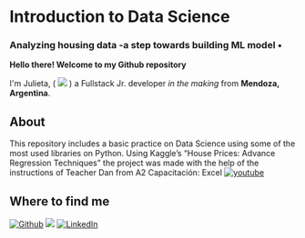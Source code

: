 # Introduction to Data Science

<h3> Analyzing housing data -a step towards building ML model • </h3>

<p><b>Hello there! Welcome to my Github repository</b></p>
<p>I'm Julieta, ( <a href="https://github.com/Ju-oogle" target="_blank"><img src="https://img.shields.io/badge/About-green?&style=for-the-flat&logo=aboutdotme&logoColor=white"></a> ) a Fullstack Jr. developer <em>in the making</em> from <b>Mendoza, Argentina</b>.</p>


## About

<p>This repository includes a basic practice on Data Science using some of the most used libraries on Python. 
Using Kaggle’s “House Prices: Advance Regression Techniques” the project was made with the help of the instructions of Teacher Dan from A2 Capacitación: Excel <a href="https://www.youtube.com/c/A2Capacitaci%C3%B3nExcel" target="_blank"><img alt="youtube" src="https://img.shields.io/badge/YouTube-red?&style=for-the-flat&logo=youtube&logoColor=white"></a></p> 


## Where to find me

<p><a href="https://github.com/Ju-oogle" target="_blank"><img alt="Github" src="https://img.shields.io/badge/GitHub-orange?&style=for-the-flat&logo=github&logoColor=white"></a> <a href="mailto:juoogle@gmail.com" target="_blank"><img src="https://img.shields.io/badge/Gmail-red?&style=for-the-flat&logo=gmail&logoColor=white"></a> <a href="www.linkedin.com/in/julieta-zavalla-alcala" target="_blank"><img alt="LinkedIn" src="https://img.shields.io/badge/LinkedIn-%230077B5.svg?&style=for-the-flat&logo=linkedin&logoColor=white"></a>
</p>
